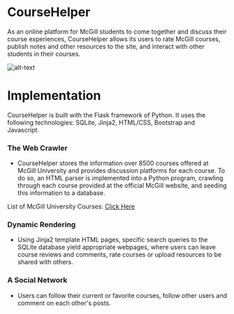# CourseHelper
As an online platform for McGill students to come together and discuss their course experiences, CourseHelper allows its users to rate McGill courses, publish notes and other resources to the site, and interact with other students in their courses.

![alt-text]()

# Implementation
CourseHelper is built with the Flask framework of Python. It uses the following technologies: SQLite, Jinja2, HTML/CSS, Bootstrap and Javascript.

### The Web Crawler
* CourseHelper stores the information over 8500 courses offered at McGill University and provides discussion platforms for each course. To do so, an HTML parser is implemented into a Python program, crawling through each course provided at the official McGill website, and seeding this information to a database.

List of McGill University Courses: [Click Here](http://www.mcgill.ca/study/2016-2017/courses/search?search_api_views_fulltext=&sort_by=field_subject_code)

### Dynamic Rendering
* Using Jinja2 template HTML pages, specific search queries to the SQLite database yield appropriate webpages, where users can leave course reviews and comments, rate courses or upload resources to be shared with others.

### A Social Network
* Users can follow their current or favorite courses, follow other users and comment on each other's posts.
